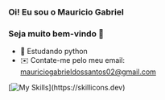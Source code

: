 ### Oi! Eu sou o Mauricio Gabriel

### Seja muito bem-vindo  👋
- 🌱 Estudando python
- ✉️ Contate-me pelo meu email: mauriciogabrieldossantos02@gmail.com

[![My Skills](https://skillicons.dev/icons?i=py,)](https://skillicons.dev)
